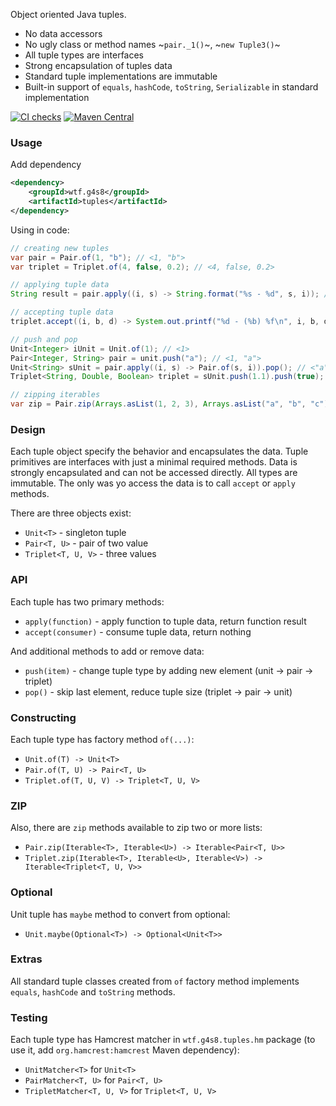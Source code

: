 Object oriented Java tuples.

 - No data accessors
 - No ugly class or method names ~`pair._1()`~, ~`new Tuple3()`~
 - All tuple types are interfaces
 - Strong encapsulation of tuples data
 - Standard tuple implementations are immutable
 - Built-in support of `equals`, `hashCode`, `toString`, `Serializable` in standard implementation

[![CI checks](https://github.com/g4s8/tuples/actions/workflows/ci-checks.yml/badge.svg)](https://github.com/g4s8/tuples/actions/workflows/ci-checks.yml)
[![Maven Central](https://img.shields.io/maven-central/v/wtf.g4s8/tuples)](https://maven-badges.herokuapp.com/maven-central/wtf.g4s8/tuples)

### Usage

Add dependency
```xml
<dependency>
    <groupId>wtf.g4s8</groupId>
    <artifactId>tuples</artifactId>
</dependency>
```

Using in code:
```java
// creating new tuples
var pair = Pair.of(1, "b"); // <1, "b">
var triplet = Triplet.of(4, false, 0.2); // <4, false, 0.2>

// applying tuple data
String result = pair.apply((i, s) -> String.format("%s - %d", s, i)); // b - 1

// accepting tuple data
triplet.accept((i, b, d) -> System.out.printf("%d - (%b) %f\n", i, b, d)); // 4 - (false) 0.2 

// push and pop
Unit<Integer> iUnit = Unit.of(1); // <1>
Pair<Integer, String> pair = unit.push("a"); // <1, "a">
Unit<String> sUnit = pair.apply((i, s) -> Pair.of(s, i)).pop(); // <"a">
Triplet<String, Double, Boolean> triplet = sUnit.push(1.1).push(true); // <"a", 1.1, true>

// zipping iterables
var zip = Pair.zip(Arrays.asList(1, 2, 3), Arrays.asList("a", "b", "c")); // [<1, "a">, <2, "b">, <3, "c">]
```

### Design

Each tuple object specify the behavior and encapsulates the data.
Tuple primitives are interfaces with just a minimal required methods.
Data is strongly encapsulated and can not be accessed directly.
All types are immutable.
The only was yo access the data is to call `accept` or `apply` methods.

There are three objects exist:
 - `Unit<T>` - singleton tuple
 - `Pair<T, U>` - pair of two value
 - `Triplet<T, U, V>` - three values

### API

Each tuple has two primary methods:
 - `apply(function)` - apply function to tuple data, return function result
 - `accept(consumer)` - consume tuple data, return nothing

And additional methods to add or remove data:
 - `push(item)` - change tuple type by adding new element (unit -> pair -> triplet)
 - `pop()` - skip last element, reduce tuple size (triplet -> pair -> unit)

### Constructing

Each tuple type has factory method `of(...)`:
 - `Unit.of(T) -> Unit<T>`
 - `Pair.of(T, U) -> Pair<T, U>`
 - `Triplet.of(T, U, V) -> Triplet<T, U, V>`

### ZIP

Also, there are `zip` methods available to zip two or more lists:
 - `Pair.zip(Iterable<T>, Iterable<U>) -> Iterable<Pair<T, U>>`
 - `Triplet.zip(Iterable<T>, Iterable<U>, Iterable<V>) -> Iterable<Triplet<T, U, V>>`

### Optional

Unit tuple has `maybe` method to convert from optional:
 - `Unit.maybe(Optional<T>) -> Optional<Unit<T>>`

### Extras

All standard tuple classes created from `of` factory method
implements `equals`, `hashCode` and `toString` methods.

### Testing

Each tuple type has Hamcrest matcher in `wtf.g4s8.tuples.hm` package
(to use it, add `org.hamcrest:hamcrest` Maven dependency):
 - `UnitMatcher<T>` for `Unit<T>`
 - `PairMatcher<T, U>` for `Pair<T, U>`
 - `TripletMatcher<T, U, V>` for `Triplet<T, U, V>`
